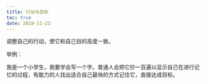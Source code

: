 ```yaml
---
title: 行动与目标
toc: true
date: 2019-11-23
---
```

调整自己的行动，使它和自己目的高度一致。

举例：

我是一个小学生，我要学会写一个字。普通人会把它抄一百遍以显示自己在进行记忆的过程，有能力的人找出适合自己最快的方式记住它，直接达成目标。
